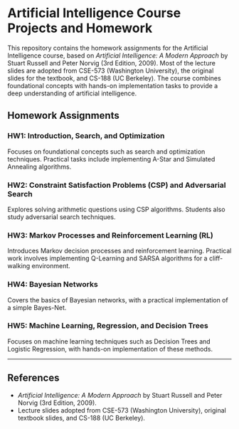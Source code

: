 # Artificial Intelligence Course Projects and Homework

This repository contains the homework assignments for the Artificial Intelligence course, based on *Artificial Intelligence: A Modern Approach* by Stuart Russell and Peter Norvig (3rd Edition, 2009). Most of the lecture slides are adopted from CSE-573 (Washington University), the original slides for the textbook, and CS-188 (UC Berkeley). The course combines foundational concepts with hands-on implementation tasks to provide a deep understanding of artificial intelligence.

## Homework Assignments

### HW1: Introduction, Search, and Optimization  
Focuses on foundational concepts such as search and optimization techniques. Practical tasks include implementing A-Star and Simulated Annealing algorithms.

### HW2: Constraint Satisfaction Problems (CSP) and Adversarial Search  
Explores solving arithmetic questions using CSP algorithms. Students also study adversarial search techniques.

### HW3: Markov Processes and Reinforcement Learning (RL)  
Introduces Markov decision processes and reinforcement learning. Practical work involves implementing Q-Learning and SARSA algorithms for a cliff-walking environment.

### HW4: Bayesian Networks  
Covers the basics of Bayesian networks, with a practical implementation of a simple Bayes-Net.

### HW5: Machine Learning, Regression, and Decision Trees  
Focuses on machine learning techniques such as Decision Trees and Logistic Regression, with hands-on implementation of these methods.

---

## References
- *Artificial Intelligence: A Modern Approach* by Stuart Russell and Peter Norvig (3rd Edition, 2009).  
- Lecture slides adopted from CSE-573 (Washington University), original textbook slides, and CS-188 (UC Berkeley).
